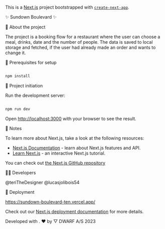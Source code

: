 This is a [Next.js](https://nextjs.org/) project bootstrapped with [`create-next-app`](https://github.com/vercel/next.js/tree/canary/packages/create-next-app).


✨ Sundown Boulevard ✨

📘 About the project

The project is a booking flow for a restaurant where the user can choose a meal, drinks, date and the number of people. The data is saved to local storage and fetched, if the user had already made an order and wants to change it. 

🌱 Prerequisites for setup

```bash

npm install

```

🧰 Project initiation

Run the development server:

```bash

npm run dev

```

Open [http://localhost:3000](http://localhost:3000) with your browser to see the result.


👏 Notes


To learn more about Next.js, take a look at the following resources:

- [Next.js Documentation](https://nextjs.org/docs) - learn about Next.js features and API.
- [Learn Next.js](https://nextjs.org/learn) - an interactive Next.js tutorial.

You can check out [the Next.js GitHub repository](https://github.com/vercel/next.js/) 


👨‍💻 Developers

@teriTheDesigner 
@lucasjolibois54 


🚀 Deployment

https://sundown-boulevard-ten.vercel.app/

Check out our [Next.js deployment documentation](https://nextjs.org/docs/deployment) for more details.



Developed with . ❤️ by ▽ DWARF A/S 2023




